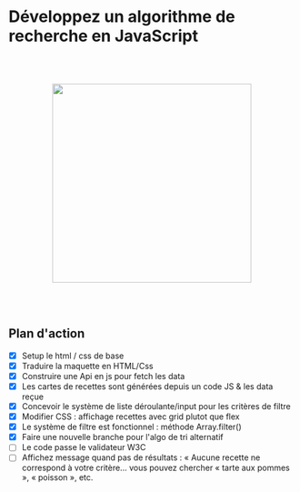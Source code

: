 # Développez un algorithme de recherche en JavaScript

<br /><br />

<p align="center">
  <img width="350" src="https://user.oc-static.com/upload/2020/08/14/15973932905401_logo%20%281%29.png">
</p>
<br /><br />

## Plan d'action

-   [x] Setup le html / css de base
-   [x] Traduire la maquette en HTML/Css
-   [x] Construire une Api en js pour fetch les data
-   [x] Les cartes de recettes sont générées depuis un code JS & les data reçue
-   [x] Concevoir le système de liste déroulante/input pour les critères de filtre
-   [x] Modifier CSS : affichage recettes avec grid plutot que flex
-   [x] Le système de filtre est fonctionnel : méthode Array.filter()
-   [x] Faire une nouvelle branche pour l'algo de tri alternatif
-   [ ] Le code passe le validateur W3C
-   [ ] Affichez message quand pas de résultats : « Aucune recette ne correspond à votre critère... vous pouvez
        chercher « tarte aux pommes », « poisson », etc.
